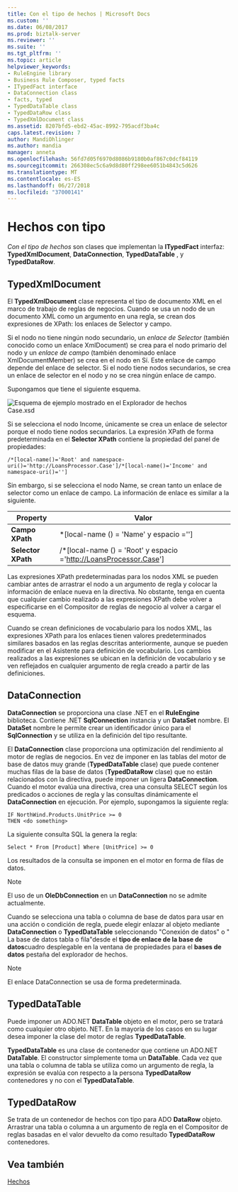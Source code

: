 ```yaml
---
title: Con el tipo de hechos | Microsoft Docs
ms.custom: ''
ms.date: 06/08/2017
ms.prod: biztalk-server
ms.reviewer: ''
ms.suite: ''
ms.tgt_pltfrm: ''
ms.topic: article
helpviewer_keywords:
- RuleEngine library
- Business Rule Composer, typed facts
- ITypedFact interface
- DataConnection class
- facts, typed
- TypedDataTable class
- TypedDataRow class
- TypedXmlDocument class
ms.assetid: 8207bfd5-ebd2-45ac-8992-795acdf3ba4c
caps.latest.revision: 7
author: MandiOhlinger
ms.author: mandia
manager: anneta
ms.openlocfilehash: 56fd7d05f6970d8086b9180b0af867c0dcf84119
ms.sourcegitcommit: 266308ec5c6a9d8d80ff298ee6051b4843c5d626
ms.translationtype: MT
ms.contentlocale: es-ES
ms.lasthandoff: 06/27/2018
ms.locfileid: "37000141"
---
```

# <a name="typed-facts"></a>Hechos con tipo
*Con el tipo de hechos* son clases que implementan la **ITypedFact** interfaz: **TypedXmlDocument**, **DataConnection**, **TypedDataTable** , y **TypedDataRow**.  

## <a name="typedxmldocument"></a>TypedXmlDocument  
 El **TypedXmlDocument** clase representa el tipo de documento XML en el marco de trabajo de reglas de negocios. Cuando se usa un nodo de un documento XML como un argumento en una regla, se crean dos expresiones de XPath: los enlaces de Selector y campo.  

 Si el nodo no tiene ningún nodo secundario, un *enlace de Selector* (también conocido como un enlace XmlDocument) se crea para el nodo primario del nodo y un *enlace de campo* (también denominado enlace XmlDocumentMember) se crea en el nodo en Sí. Este enlace de campo depende del enlace de selector. Si el nodo tiene nodos secundarios, se crea un enlace de selector en el nodo y no se crea ningún enlace de campo.  

 Supongamos que tiene el siguiente esquema.  

 ![Esquema de ejemplo mostrado en el Explorador de hechos](../core/media/xmldocumentbrowser.gif "xmldocumentbrowser")  
Case.xsd  

 Si se selecciona el nodo Income, únicamente se crea un enlace de selector porque el nodo tiene nodos secundarios. La expresión XPath de forma predeterminada en el **Selector XPath** contiene la propiedad del panel de propiedades:  

```  
/*[local-name()='Root' and namespace-uri()='http://LoansProcessor.Case']/*[local-name()='Income' and namespace-uri()='']  
```  

 Sin embargo, si se selecciona el nodo Name, se crean tanto un enlace de selector como un enlace de campo. La información de enlace es similar a la siguiente.  


|      Property      |                                    Valor                                    |
|--------------------|-----------------------------------------------------------------------------|
|  **Campo XPath**   |               \*[local-name () = 'Name' y espacio ='']                |
| **Selector XPath** | /\*[local-name () = 'Root' y espacio ='<http://LoansProcessor.Case>'] |

 Las expresiones XPath predeterminadas para los nodos XML se pueden cambiar antes de arrastrar el nodo a un argumento de regla y colocar la información de enlace nueva en la directiva. No obstante, tenga en cuenta que cualquier cambio realizado a las expresiones XPath debe volver a especificarse en el Compositor de reglas de negocio al volver a cargar el esquema.  

 Cuando se crean definiciones de vocabulario para los nodos XML, las expresiones XPath para los enlaces tienen valores predeterminados similares basados en las reglas descritas anteriormente, aunque se pueden modificar en el Asistente para definición de vocabulario. Los cambios realizados a las expresiones se ubican en la definición de vocabulario y se ven reflejados en cualquier argumento de regla creado a partir de las definiciones.  

## <a name="dataconnection"></a>DataConnection  
 **DataConnection** se proporciona una clase .NET en el **RuleEngine** biblioteca. Contiene .NET **SqlConnection** instancia y un **DataSet** nombre. El **DataSet** nombre le permite crear un identificador único para el **SqlConnection** y se utiliza en la definición del tipo resultante.  

 El **DataConnection** clase proporciona una optimización del rendimiento al motor de reglas de negocios. En vez de imponer en las tablas del motor de base de datos muy grande (**TypedDataTable** clase) que puede contener muchas filas de la base de datos (**TypedDataRow** clase) que no están relacionados con la directiva, puede imponer un ligera **DataConnection**. Cuando el motor evalúa una directiva, crea una consulta SELECT según los predicados o acciones de regla y las consultas dinámicamente el **DataConnection** en ejecución. Por ejemplo, supongamos la siguiente regla:  

```  
IF NorthWind.Products.UnitPrice >= 0   
THEN <do something>  
```  

 La siguiente consulta SQL la genera la regla:  

```  
Select * From [Product] Where [UnitPrice] >= 0  
```  

 Los resultados de la consulta se imponen en el motor en forma de filas de datos.  

> [!NOTE]
>  El uso de un **OleDbConnection** en un **DataConnection** no se admite actualmente.  

 Cuando se selecciona una tabla o columna de base de datos para usar en una acción o condición de regla, puede elegir enlazar al objeto mediante **DataConnection** o **TypedDataTable** seleccionando "Conexión de datos" o " La base de datos tabla o fila"desde el **tipo de enlace de la base de datos**cuadro desplegable en la ventana de propiedades para el **bases de datos** pestaña del explorador de hechos.  

> [!NOTE]
>  El enlace DataConnection se usa de forma predeterminada.  

## <a name="typeddatatable"></a>TypedDataTable  
 Puede imponer un ADO.NET **DataTable** objeto en el motor, pero se tratará como cualquier otro objeto. NET. En la mayoría de los casos en su lugar desea imponer la clase del motor de reglas **TypedDataTable**.  

 **TypedDataTable** es una clase de contenedor que contiene un ADO.NET **DataTable**. El constructor simplemente toma un **DataTable**. Cada vez que una tabla o columna de tabla se utiliza como un argumento de regla, la expresión se evalúa con respecto a la persona **TypedDataRow** contenedores y no con el **TypedDataTable**.  

## <a name="typeddatarow"></a>TypedDataRow  
 Se trata de un contenedor de hechos con tipo para ADO **DataRow** objeto. Arrastrar una tabla o columna a un argumento de regla en el Compositor de reglas basadas en el valor devuelto da como resultado **TypedDataRow** contenedores.  

## <a name="see-also"></a>Vea también  
 [Hechos](../core/facts.md)